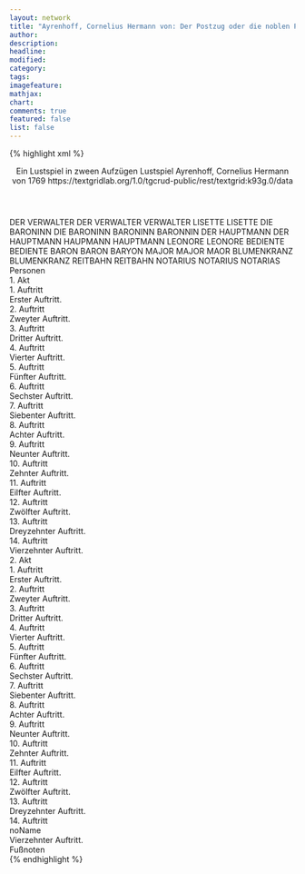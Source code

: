 ```yaml
---
layout: network
title: "Ayrenhoff, Cornelius Hermann von: Der Postzug oder die noblen Passionen (1769)"
author:
description:
headline:
modified:
category:
tags:
imagefeature: 
mathjax: 
chart: 
comments: true
featured: false
list: false
---
```

{% highlight xml %}
<?xml-model href="https://raw.githubusercontent.com/DLiNa/project/master/rules/lina.rnc"?><?xml-model href="https://raw.githubusercontent.com/DLiNa/project/master/rules/lina.sch"?>
<play xmlns="http://lina.digital">
  <header>    
    <title>Der Postzug oder die noblen Passionen</title>
    <subtitle>Ein Lustspiel in zween Aufzügen</subtitle>
    <genretitle>Lustspiel</genretitle>
    <author>Ayrenhoff, Cornelius Hermann von</author>
    <date type="print" when="1769">1769</date>
    <date type="premiere"/>
    <date type="written"/>
    <source>https://textgridlab.org/1.0/tgcrud-public/rest/textgrid:k93g.0/data</source>
  </header>
  <personae>
    <character>
      <name>DER VERWALTER</name>
      <alias xml:id="der_verwalter">
        <name>DER VERWALTER</name>
      </alias>
      <alias xml:id="verwalter">
        <name>VERWALTER</name>
      </alias>
    </character>
    <character>
      <name>LISETTE</name>
      <alias xml:id="lisette">
        <name>LISETTE</name>
      </alias>
    </character>
    <character>
      <name>DIE BARONINN</name>
      <alias xml:id="die_baroninn">
        <name>DIE BARONINN</name>
      </alias>
      <alias xml:id="baroninn">
        <name>BARONINN</name>
      </alias>
      <alias xml:id="baronnin">
        <name>BARONNIN</name>
      </alias>
    </character>
    <character>
      <name>DER HAUPTMANN</name>
      <alias xml:id="der_hauptmann">
        <name>DER HAUPTMANN</name>
      </alias>
      <alias xml:id="haupmann">
        <name>HAUPMANN</name>
      </alias>
      <alias xml:id="hauptmann">
        <name>HAUPTMANN</name>
      </alias>
    </character>
    <character>
      <name>LEONORE</name>
      <alias xml:id="leonore">
        <name>LEONORE</name>
      </alias>
    </character>
    <character>
      <name>BEDIENTE</name>
      <alias xml:id="bediente">
        <name>BEDIENTE</name>
      </alias>
    </character>
    <character>
      <name>BARON</name>
      <alias xml:id="baron">
        <name>BARON</name>
      </alias>
      <alias xml:id="baryon">
        <name>BARYON</name>
      </alias>
    </character>
    <character>
      <name>MAJOR</name>
      <alias xml:id="major">
        <name>MAJOR</name>
      </alias>
      <alias xml:id="maor">
        <name>MAOR</name>
      </alias>
    </character>
    <character>
      <name>BLUMENKRANZ</name>
      <alias xml:id="blumenkranz">
        <name>BLUMENKRANZ</name>
      </alias>
    </character>
    <character>
      <name>REITBAHN</name>
      <alias xml:id="reitbahn">
        <name>REITBAHN</name>
      </alias>
    </character>
    <character>
      <name>NOTARIUS</name>
      <alias xml:id="notarius">
        <name>NOTARIUS</name>
      </alias>
      <alias xml:id="notarias">
        <name>NOTARIAS</name>
      </alias>
    </character>
  </personae>
  <text>
    <div>
      <head>Personen</head>
    </div>
    <div>
      <head>1. Akt</head>
      <div>
        <head>1. Auftritt</head>
        <div>
          <head>Erster Auftritt.</head>
          <sp who="#der_verwalter">
            <amount n="15" unit="speech_acts"/>
            <amount n="321" unit="words"/>
            <amount n="6" unit="lines"/>
            <amount n="1855" unit="chars"/>
          </sp>
          <sp who="#lisette">
            <amount n="15" unit="speech_acts"/>
            <amount n="386" unit="words"/>
            <amount n="7" unit="lines"/>
            <amount n="2074" unit="chars"/>
          </sp>
        </div>
      </div>
      <div>
        <head>2. Auftritt</head>
        <div>
          <head>Zweyter Auftritt.</head>
          <sp who="#die_baroninn">
            <amount n="19" unit="speech_acts"/>
            <amount n="476" unit="words"/>
            <amount n="8" unit="lines"/>
            <amount n="2711" unit="chars"/>
          </sp>
          <sp who="#der_hauptmann">
            <amount n="1" unit="speech_acts"/>
            <amount n="41" unit="words"/>
            <amount n="204" unit="chars"/>
          </sp>
          <sp who="#der_verwalter">
            <amount n="18" unit="speech_acts"/>
            <amount n="196" unit="words"/>
            <amount n="16" unit="lines"/>
            <amount n="1102" unit="chars"/>
          </sp>
        </div>
      </div>
      <div>
        <head>3. Auftritt</head>
        <div>
          <head>Dritter Auftritt.</head>
          <sp who="#die_baroninn">
            <amount n="9" unit="speech_acts"/>
            <amount n="194" unit="words"/>
            <amount n="7" unit="lines"/>
            <amount n="973" unit="chars"/>
          </sp>
          <sp who="#lisette">
            <amount n="7" unit="speech_acts"/>
            <amount n="88" unit="words"/>
            <amount n="6" unit="lines"/>
            <amount n="453" unit="chars"/>
          </sp>
          <sp who="#leonore">
            <amount n="1" unit="speech_acts"/>
            <amount n="11" unit="words"/>
            <amount n="1" unit="lines"/>
            <amount n="48" unit="chars"/>
          </sp>
        </div>
      </div>
      <div>
        <head>4. Auftritt</head>
        <div>
          <head>Vierter Auftritt.</head>
          <sp who="#die_baroninn">
            <amount n="7" unit="speech_acts"/>
            <amount n="244" unit="words"/>
            <amount n="3" unit="lines"/>
            <amount n="1370" unit="chars"/>
          </sp>
          <sp who="#lisette">
            <amount n="6" unit="speech_acts"/>
            <amount n="72" unit="words"/>
            <amount n="5" unit="lines"/>
            <amount n="379" unit="chars"/>
          </sp>
        </div>
      </div>
      <div>
        <head>5. Auftritt</head>
        <div>
          <head>Fünfter Auftritt.</head>
          <sp who="#die_baroninn">
            <amount n="12" unit="speech_acts"/>
            <amount n="329" unit="words"/>
            <amount n="6" unit="lines"/>
            <amount n="1790" unit="chars"/>
          </sp>
          <sp who="#leonore">
            <amount n="11" unit="speech_acts"/>
            <amount n="170" unit="words"/>
            <amount n="8" unit="lines"/>
            <amount n="917" unit="chars"/>
          </sp>
          <sp who="#lisette">
            <amount n="1" unit="speech_acts"/>
            <amount n="7" unit="words"/>
            <amount n="1" unit="lines"/>
            <amount n="29" unit="chars"/>
          </sp>
        </div>
      </div>
      <div>
        <head>6. Auftritt</head>
        <div>
          <head>Sechster Auftritt.</head>
          <sp who="#bediente">
            <amount n="2" unit="speech_acts"/>
            <amount n="29" unit="words"/>
            <amount n="1" unit="lines"/>
            <amount n="199" unit="chars"/>
          </sp>
          <sp who="#baroninn">
            <amount n="2" unit="speech_acts"/>
            <amount n="84" unit="words"/>
            <amount n="1" unit="lines"/>
            <amount n="474" unit="chars"/>
          </sp>
        </div>
      </div>
      <div>
        <head>7. Auftritt</head>
        <div>
          <head>Siebenter Auftritt.</head>
          <sp who="#lisette">
            <amount n="7" unit="speech_acts"/>
            <amount n="161" unit="words"/>
            <amount n="2" unit="lines"/>
            <amount n="878" unit="chars"/>
          </sp>
          <sp who="#leonore">
            <amount n="6" unit="speech_acts"/>
            <amount n="97" unit="words"/>
            <amount n="3" unit="lines"/>
            <amount n="533" unit="chars"/>
          </sp>
        </div>
      </div>
      <div>
        <head>8. Auftritt</head>
        <div>
          <head>Achter Auftritt.</head>
          <sp who="#hauptmann">
            <amount n="12" unit="speech_acts"/>
            <amount n="523" unit="words"/>
            <amount n="4" unit="lines"/>
            <amount n="2946" unit="chars"/>
          </sp>
          <sp who="#leonore">
            <amount n="9" unit="speech_acts"/>
            <amount n="78" unit="words"/>
            <amount n="8" unit="lines"/>
            <amount n="459" unit="chars"/>
          </sp>
          <sp who="#lisette">
            <amount n="2" unit="speech_acts"/>
            <amount n="21" unit="words"/>
            <amount n="2" unit="lines"/>
            <amount n="102" unit="chars"/>
          </sp>
        </div>
      </div>
      <div>
        <head>9. Auftritt</head>
        <div>
          <head>Neunter Auftritt.</head>
          <sp who="#baroninn">
            <amount n="7" unit="speech_acts"/>
            <amount n="105" unit="words"/>
            <amount n="4" unit="lines"/>
            <amount n="600" unit="chars"/>
          </sp>
          <sp who="#hauptmann">
            <amount n="7" unit="speech_acts"/>
            <amount n="124" unit="words"/>
            <amount n="4" unit="lines"/>
            <amount n="690" unit="chars"/>
          </sp>
          <sp who="#lisette">
            <amount n="1" unit="speech_acts"/>
            <amount n="3" unit="words"/>
            <amount n="1" unit="lines"/>
            <amount n="19" unit="chars"/>
          </sp>
        </div>
      </div>
      <div>
        <head>10. Auftritt</head>
        <div>
          <head>Zehnter Auftritt.</head>
          <sp who="#baron">
            <amount n="23" unit="speech_acts"/>
            <amount n="404" unit="words"/>
            <amount n="17" unit="lines"/>
            <amount n="2254" unit="chars"/>
          </sp>
          <sp who="#baroninn">
            <amount n="17" unit="speech_acts"/>
            <amount n="181" unit="words"/>
            <amount n="15" unit="lines"/>
            <amount n="988" unit="chars"/>
          </sp>
          <sp who="#major">
            <amount n="8" unit="speech_acts"/>
            <amount n="106" unit="words"/>
            <amount n="7" unit="lines"/>
            <amount n="551" unit="chars"/>
          </sp>
          <sp who="#leonore">
            <amount n="1" unit="speech_acts"/>
            <amount n="6" unit="words"/>
            <amount n="1" unit="lines"/>
            <amount n="31" unit="chars"/>
          </sp>
          <sp who="#hauptmann">
            <amount n="3" unit="speech_acts"/>
            <amount n="26" unit="words"/>
            <amount n="3" unit="lines"/>
            <amount n="134" unit="chars"/>
          </sp>
        </div>
      </div>
      <div>
        <head>11. Auftritt</head>
        <div>
          <head>Eilfter Auftritt.</head>
          <sp who="#der_verwalter">
            <amount n="1" unit="speech_acts"/>
            <amount n="5" unit="words"/>
            <amount n="1" unit="lines"/>
            <amount n="41" unit="chars"/>
          </sp>
          <sp who="#baroninn">
            <amount n="4" unit="speech_acts"/>
            <amount n="44" unit="words"/>
            <amount n="3" unit="lines"/>
            <amount n="256" unit="chars"/>
          </sp>
          <sp who="#leonore">
            <amount n="1" unit="speech_acts"/>
            <amount n="7" unit="words"/>
            <amount n="1" unit="lines"/>
            <amount n="36" unit="chars"/>
          </sp>
          <sp who="#baron">
            <amount n="3" unit="speech_acts"/>
            <amount n="50" unit="words"/>
            <amount n="2" unit="lines"/>
            <amount n="270" unit="chars"/>
          </sp>
          <sp who="#lisette">
            <amount n="1" unit="speech_acts"/>
            <amount n="7" unit="words"/>
            <amount n="1" unit="lines"/>
            <amount n="35" unit="chars"/>
          </sp>
          <sp who="#hauptmann">
            <amount n="1" unit="speech_acts"/>
            <amount n="23" unit="words"/>
            <amount n="124" unit="chars"/>
          </sp>
          <sp who="#baronnin">
            <amount n="1" unit="speech_acts"/>
            <amount n="10" unit="words"/>
            <amount n="1" unit="lines"/>
            <amount n="61" unit="chars"/>
          </sp>
        </div>
      </div>
      <div>
        <head>12. Auftritt</head>
        <div>
          <head>Zwölfter Auftritt.</head>
          <sp who="#blumenkranz">
            <amount n="39" unit="speech_acts"/>
            <amount n="930" unit="words"/>
            <amount n="24" unit="lines"/>
            <amount n="5263" unit="chars"/>
          </sp>
          <sp who="#baroninn">
            <amount n="28" unit="speech_acts"/>
            <amount n="300" unit="words"/>
            <amount n="26" unit="lines"/>
            <amount n="1646" unit="chars"/>
          </sp>
          <sp who="#baronnin">
            <amount n="1" unit="speech_acts"/>
            <amount n="11" unit="words"/>
            <amount n="1" unit="lines"/>
            <amount n="54" unit="chars"/>
          </sp>
          <sp who="#baron">
            <amount n="10" unit="speech_acts"/>
            <amount n="107" unit="words"/>
            <amount n="9" unit="lines"/>
            <amount n="582" unit="chars"/>
          </sp>
          <sp who="#major">
            <amount n="1" unit="speech_acts"/>
            <amount n="27" unit="words"/>
            <amount n="161" unit="chars"/>
          </sp>
          <sp who="#hauptmann">
            <amount n="7" unit="speech_acts"/>
            <amount n="96" unit="words"/>
            <amount n="5" unit="lines"/>
            <amount n="549" unit="chars"/>
          </sp>
        </div>
      </div>
      <div>
        <head>13. Auftritt</head>
        <div>
          <head>Dreyzehnter Auftritt.</head>
          <sp who="#reitbahn">
            <amount n="21" unit="speech_acts"/>
            <amount n="565" unit="words"/>
            <amount n="8" unit="lines"/>
            <amount n="2993" unit="chars"/>
          </sp>
          <sp who="#baroninn">
            <amount n="8" unit="speech_acts"/>
            <amount n="77" unit="words"/>
            <amount n="7" unit="lines"/>
            <amount n="451" unit="chars"/>
          </sp>
          <sp who="#leonore">
            <amount n="4" unit="speech_acts"/>
            <amount n="37" unit="words"/>
            <amount n="4" unit="lines"/>
            <amount n="193" unit="chars"/>
          </sp>
          <sp who="#baron">
            <amount n="7" unit="speech_acts"/>
            <amount n="166" unit="words"/>
            <amount n="4" unit="lines"/>
            <amount n="939" unit="chars"/>
          </sp>
          <sp who="#major">
            <amount n="3" unit="speech_acts"/>
            <amount n="22" unit="words"/>
            <amount n="3" unit="lines"/>
            <amount n="128" unit="chars"/>
          </sp>
          <sp who="#blumenkranz">
            <amount n="3" unit="speech_acts"/>
            <amount n="36" unit="words"/>
            <amount n="3" unit="lines"/>
            <amount n="194" unit="chars"/>
          </sp>
        </div>
      </div>
      <div>
        <head>14. Auftritt</head>
        <div>
          <head>Vierzehnter Auftritt.</head>
          <sp who="#der_verwalter">
            <amount n="1" unit="speech_acts"/>
            <amount n="6" unit="words"/>
            <amount n="1" unit="lines"/>
            <amount n="31" unit="chars"/>
          </sp>
          <sp who="#baron">
            <amount n="3" unit="speech_acts"/>
            <amount n="43" unit="words"/>
            <amount n="2" unit="lines"/>
            <amount n="238" unit="chars"/>
          </sp>
          <sp who="#reitbahn">
            <amount n="3" unit="speech_acts"/>
            <amount n="34" unit="words"/>
            <amount n="3" unit="lines"/>
            <amount n="195" unit="chars"/>
          </sp>
          <sp who="#baroninn">
            <amount n="2" unit="speech_acts"/>
            <amount n="29" unit="words"/>
            <amount n="2" unit="lines"/>
            <amount n="152" unit="chars"/>
          </sp>
          <sp who="#blumenkranz">
            <amount n="1" unit="speech_acts"/>
            <amount n="9" unit="words"/>
            <amount n="1" unit="lines"/>
            <amount n="43" unit="chars"/>
          </sp>
          <sp who="#hauptmann">
            <amount n="1" unit="speech_acts"/>
            <amount n="12" unit="words"/>
            <amount n="1" unit="lines"/>
            <amount n="72" unit="chars"/>
          </sp>
        </div>
      </div>
    </div>
    <div>
      <head>2. Akt</head>
      <div>
        <head>1. Auftritt</head>
        <div>
          <head>Erster Auftritt.</head>
          <sp who="#verwalter">
            <amount n="17" unit="speech_acts"/>
            <amount n="421" unit="words"/>
            <amount n="5" unit="lines"/>
            <amount n="2427" unit="chars"/>
          </sp>
          <sp who="#lisette">
            <amount n="16" unit="speech_acts"/>
            <amount n="198" unit="words"/>
            <amount n="12" unit="lines"/>
            <amount n="1057" unit="chars"/>
          </sp>
        </div>
      </div>
      <div>
        <head>2. Auftritt</head>
        <div>
          <head>Zweyter Auftritt.</head>
          <sp who="#lisette">
            <amount n="6" unit="speech_acts"/>
            <amount n="80" unit="words"/>
            <amount n="5" unit="lines"/>
            <amount n="469" unit="chars"/>
          </sp>
          <sp who="#notarius">
            <amount n="6" unit="speech_acts"/>
            <amount n="158" unit="words"/>
            <amount n="3" unit="lines"/>
            <amount n="961" unit="chars"/>
          </sp>
        </div>
      </div>
      <div>
        <head>3. Auftritt</head>
        <div>
          <head>Dritter Auftritt.</head>
          <sp who="#reitbahn">
            <amount n="6" unit="speech_acts"/>
            <amount n="79" unit="words"/>
            <amount n="5" unit="lines"/>
            <amount n="454" unit="chars"/>
          </sp>
          <sp who="#lisette">
            <amount n="1" unit="speech_acts"/>
            <amount n="3" unit="words"/>
            <amount n="1" unit="lines"/>
            <amount n="16" unit="chars"/>
          </sp>
          <sp who="#notarius">
            <amount n="5" unit="speech_acts"/>
            <amount n="62" unit="words"/>
            <amount n="4" unit="lines"/>
            <amount n="361" unit="chars"/>
          </sp>
        </div>
      </div>
      <div>
        <head>4. Auftritt</head>
        <div>
          <head>Vierter Auftritt.</head>
          <sp who="#reitbahn">
            <amount n="15" unit="speech_acts"/>
            <amount n="368" unit="words"/>
            <amount n="7" unit="lines"/>
            <amount n="1947" unit="chars"/>
          </sp>
          <sp who="#lisette">
            <amount n="14" unit="speech_acts"/>
            <amount n="264" unit="words"/>
            <amount n="8" unit="lines"/>
            <amount n="1383" unit="chars"/>
          </sp>
        </div>
      </div>
      <div>
        <head>5. Auftritt</head>
        <div>
          <head>Fünfter Auftritt.</head>
          <sp who="#notarius">
            <amount n="2" unit="speech_acts"/>
            <amount n="24" unit="words"/>
            <amount n="2" unit="lines"/>
            <amount n="163" unit="chars"/>
          </sp>
          <sp who="#reitbahn">
            <amount n="2" unit="speech_acts"/>
            <amount n="41" unit="words"/>
            <amount n="1" unit="lines"/>
            <amount n="234" unit="chars"/>
          </sp>
        </div>
      </div>
      <div>
        <head>6. Auftritt</head>
        <div>
          <head>Sechster Auftritt.</head>
        </div>
      </div>
      <div>
        <head>7. Auftritt</head>
        <div>
          <head>Siebenter Auftritt.</head>
          <sp who="#verwalter">
            <amount n="1" unit="speech_acts"/>
            <amount n="17" unit="words"/>
            <amount n="111" unit="chars"/>
          </sp>
          <sp who="#blumenkranz">
            <amount n="10" unit="speech_acts"/>
            <amount n="353" unit="words"/>
            <amount n="2" unit="lines"/>
            <amount n="2019" unit="chars"/>
          </sp>
          <sp who="#hauptmann">
            <amount n="9" unit="speech_acts"/>
            <amount n="150" unit="words"/>
            <amount n="7" unit="lines"/>
            <amount n="813" unit="chars"/>
          </sp>
        </div>
      </div>
      <div>
        <head>8. Auftritt</head>
        <div>
          <head>Achter Auftritt.</head>
          <sp who="#baroninn">
            <amount n="21" unit="speech_acts"/>
            <amount n="272" unit="words"/>
            <amount n="17" unit="lines"/>
            <amount n="1500" unit="chars"/>
          </sp>
          <sp who="#blumenkranz">
            <amount n="22" unit="speech_acts"/>
            <amount n="328" unit="words"/>
            <amount n="15" unit="lines"/>
            <amount n="1828" unit="chars"/>
          </sp>
          <sp who="#baron">
            <amount n="22" unit="speech_acts"/>
            <amount n="400" unit="words"/>
            <amount n="15" unit="lines"/>
            <amount n="2207" unit="chars"/>
          </sp>
          <sp who="#major">
            <amount n="5" unit="speech_acts"/>
            <amount n="47" unit="words"/>
            <amount n="4" unit="lines"/>
            <amount n="282" unit="chars"/>
          </sp>
          <sp who="#hauptmann">
            <amount n="5" unit="speech_acts"/>
            <amount n="73" unit="words"/>
            <amount n="4" unit="lines"/>
            <amount n="382" unit="chars"/>
          </sp>
          <sp who="#leonore">
            <amount n="1" unit="speech_acts"/>
            <amount n="5" unit="words"/>
            <amount n="1" unit="lines"/>
            <amount n="22" unit="chars"/>
          </sp>
          <sp who="#baryon">
            <amount n="1" unit="speech_acts"/>
            <amount n="39" unit="words"/>
            <amount n="223" unit="chars"/>
          </sp>
        </div>
      </div>
      <div>
        <head>9. Auftritt</head>
        <div>
          <head>Neunter Auftritt.</head>
          <sp who="#baron">
            <amount n="13" unit="speech_acts"/>
            <amount n="631" unit="words"/>
            <amount n="3" unit="lines"/>
            <amount n="3313" unit="chars"/>
          </sp>
          <sp who="#major">
            <amount n="11" unit="speech_acts"/>
            <amount n="210" unit="words"/>
            <amount n="7" unit="lines"/>
            <amount n="1161" unit="chars"/>
          </sp>
          <sp who="#maor">
            <amount n="1" unit="speech_acts"/>
            <amount n="13" unit="words"/>
            <amount n="1" unit="lines"/>
            <amount n="97" unit="chars"/>
          </sp>
        </div>
      </div>
      <div>
        <head>10. Auftritt</head>
        <div>
          <head>Zehnter Auftritt.</head>
        </div>
      </div>
      <div>
        <head>11. Auftritt</head>
        <div>
          <head>Eilfter Auftritt.</head>
          <sp who="#reitbahn">
            <amount n="6" unit="speech_acts"/>
            <amount n="112" unit="words"/>
            <amount n="4" unit="lines"/>
            <amount n="618" unit="chars"/>
          </sp>
          <sp who="#lisette">
            <amount n="6" unit="speech_acts"/>
            <amount n="131" unit="words"/>
            <amount n="3" unit="lines"/>
            <amount n="711" unit="chars"/>
          </sp>
          <sp who="#notarius">
            <amount n="1" unit="speech_acts"/>
            <amount n="12" unit="words"/>
            <amount n="1" unit="lines"/>
            <amount n="73" unit="chars"/>
          </sp>
        </div>
      </div>
      <div>
        <head>12. Auftritt</head>
        <div>
          <head>Zwölfter Auftritt.</head>
          <sp who="#reitbahn">
            <amount n="8" unit="speech_acts"/>
            <amount n="152" unit="words"/>
            <amount n="6" unit="lines"/>
            <amount n="870" unit="chars"/>
          </sp>
          <sp who="#notarias">
            <amount n="1" unit="speech_acts"/>
            <amount n="11" unit="words"/>
            <amount n="1" unit="lines"/>
            <amount n="69" unit="chars"/>
          </sp>
          <sp who="#notarius">
            <amount n="7" unit="speech_acts"/>
            <amount n="92" unit="words"/>
            <amount n="5" unit="lines"/>
            <amount n="513" unit="chars"/>
          </sp>
        </div>
      </div>
      <div>
        <head>13. Auftritt</head>
        <div>
          <head>Dreyzehnter Auftritt.</head>
          <sp who="#major">
            <amount n="16" unit="speech_acts"/>
            <amount n="239" unit="words"/>
            <amount n="11" unit="lines"/>
            <amount n="1264" unit="chars"/>
          </sp>
          <sp who="#reitbahn">
            <amount n="20" unit="speech_acts"/>
            <amount n="449" unit="words"/>
            <amount n="11" unit="lines"/>
            <amount n="2399" unit="chars"/>
          </sp>
          <sp who="#hauptmann">
            <amount n="9" unit="speech_acts"/>
            <amount n="152" unit="words"/>
            <amount n="6" unit="lines"/>
            <amount n="775" unit="chars"/>
          </sp>
          <sp who="#notarius">
            <amount n="7" unit="speech_acts"/>
            <amount n="95" unit="words"/>
            <amount n="6" unit="lines"/>
            <amount n="545" unit="chars"/>
          </sp>
          <sp who="#haupmann">
            <amount n="1" unit="speech_acts"/>
            <amount n="19" unit="words"/>
            <amount n="114" unit="chars"/>
          </sp>
        </div>
      </div>
      <div>
        <head>14. Auftritt</head>
        <div>
          <head>noName</head>
          <div>
            <head>Vierzehnter Auftritt.</head>
            <sp who="#baron">
              <amount n="9" unit="speech_acts"/>
              <amount n="312" unit="words"/>
              <amount n="5" unit="lines"/>
              <amount n="1800" unit="chars"/>
            </sp>
            <sp who="#reitbahn">
              <amount n="6" unit="speech_acts"/>
              <amount n="84" unit="words"/>
              <amount n="5" unit="lines"/>
              <amount n="460" unit="chars"/>
            </sp>
            <sp who="#blumenkranz">
              <amount n="8" unit="speech_acts"/>
              <amount n="170" unit="words"/>
              <amount n="4" unit="lines"/>
              <amount n="941" unit="chars"/>
            </sp>
            <sp who="#baroninn">
              <amount n="7" unit="speech_acts"/>
              <amount n="169" unit="words"/>
              <amount n="3" unit="lines"/>
              <amount n="1007" unit="chars"/>
            </sp>
            <sp who="#major">
              <amount n="11" unit="speech_acts"/>
              <amount n="271" unit="words"/>
              <amount n="6" unit="lines"/>
              <amount n="1459" unit="chars"/>
            </sp>
            <sp who="#leonore">
              <amount n="3" unit="speech_acts"/>
              <amount n="52" unit="words"/>
              <amount n="2" unit="lines"/>
              <amount n="265" unit="chars"/>
            </sp>
            <sp who="#hauptmann">
              <amount n="1" unit="speech_acts"/>
              <amount n="9" unit="words"/>
              <amount n="1" unit="lines"/>
              <amount n="40" unit="chars"/>
            </sp>
            <sp who="#notarius">
              <amount n="2" unit="speech_acts"/>
              <amount n="16" unit="words"/>
              <amount n="2" unit="lines"/>
              <amount n="96" unit="chars"/>
            </sp>
          </div>
          <div>
            <head>Fußnoten</head>
          </div>
        </div>
      </div>
    </div>
  </text>
</play>
{% endhighlight %}